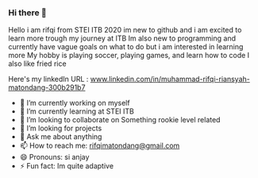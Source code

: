 ### Hi there 👋

<!--
**riftkey/riftkey** is a ✨ _special_ ✨ repository because its `README.md` (this file) appears on your GitHub profile.

Here are some ideas to get you to know me:

- 🔭 I’m currently working on myself
- 🌱 I’m currently learning at STEI ITB
- 👯 I’m looking to collaborate on Something rookie level related
- 🤔 I’m looking for projects
- 💬 Ask me about anything
- 📫 How to reach me: rifqimatondang@gmail.com
- 😄 Pronouns: si anjay
- ⚡ Fun fact: Im quite adaptive
-->
Hello i am rifqi from STEI ITB 2020 im new to github and i am excited to learn more trough my journey at ITB
Im also new to programming and currently have vague goals on what to do
but i am interested in learning more
My hobby is playing soccer, playing games, and learn how to code
I also like fried rice

Here's my linkedIn URL : www.linkedin.com/in/muhammad-rifqi-riansyah-matondang-300b291b7


- 🔭 I’m currently working on myself
- 🌱 I’m currently learning at STEI ITB
- 👯 I’m looking to collaborate on Something rookie level related
- 🤔 I’m looking for projects
- 💬 Ask me about anything
- 📫 How to reach me: rifqimatondang@gmail.com
- 😄 Pronouns: si anjay
- ⚡ Fun fact: Im quite adaptive
